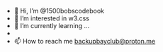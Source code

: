 - 👋 Hi, I’m @1500bobscodebook
- 👀 I’m interested in w3.css 
- 🌱 I’m currently learning ...
- 
- 📫 How to reach me backupbayclub@proton.me

<!---
1500bobscodebook/1500bobscodebook is a ✨ special ✨ repository because its `README.md` (this file) appears on your GitHub profile.
You can click the Preview link to take a look at your changes.
--->
